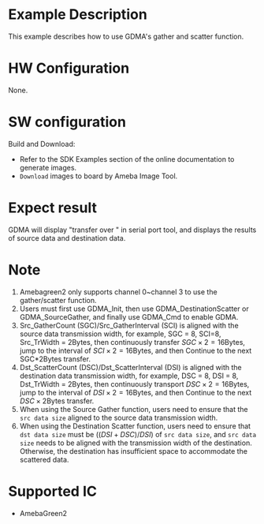 ﻿# Example Description

This example describes how to use GDMA's gather and scatter function.

# HW Configuration

None.

# SW configuration

Build and Download:
   * Refer to the SDK Examples section of the online documentation to generate images.
   * `Download` images to board by Ameba Image Tool.

# Expect result

GDMA will display "transfer over " in serial port tool,  and displays the results of source data and destination data.

# Note
1. Amebagreen2 only supports channel 0~channel 3 to use the gather/scatter function.
2. Users must first use GDMA_Init, then use GDMA_DestinationScatter or GDMA_SourceGather, and finally use GDMA_Cmd to enable GDMA.
3. Src_GatherCount (SGC)/Src_GatherInterval (SCI) is aligned with the source data transmission width, for example, SGC = 8, SCI=8, Src_TrWidth = 2Bytes, then continuously transfer $SGC\times 2=16$Bytes, jump to the interval of $SCI \times 2= 16$Bytes, and then Continue to the next SGC*2Bytes transfer.
4. Dst_ScatterCount (DSC)/Dst_ScatterInterval (DSI) is aligned with the destination data transmission width, for example, DSC = 8, DSI = 8, Dst_TrWidth = 2Bytes, then continuously transport $DSC\times2=16$Bytes, jump to the interval of $DSI\times2 = 16$Bytes, and then Continue to the next $DSC\times2$Bytes transfer.
5. When using the Source Gather function, users need to ensure that the `src data size` aligned to the source data transmission width.
6. When using the Destination Scatter function, users need to ensure that `dst data size` must be $((DSI + DSC)/DSI)$ of `src data size`, and `src data size` needs to be aligned with the transmission width of the destination. Otherwise, the destination has insufficient space to accommodate the scattered data.
# Supported IC

- AmebaGreen2
